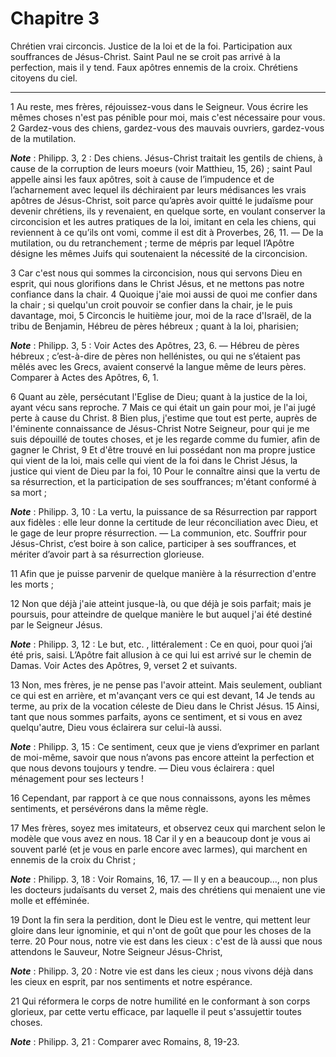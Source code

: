 # Chapitre 3

Chrétien vrai circoncis.
Justice de la loi et de la foi.
Participation aux souffrances de Jésus-Christ.
Saint Paul ne se croit pas arrivé à la perfection, mais il y tend.
Faux apôtres ennemis de la croix.
Chrétiens citoyens du ciel.

***

1 Au reste, mes frères, réjouissez-vous dans le Seigneur. Vous écrire les mêmes choses n'est pas pénible pour moi, mais c'est nécessaire pour vous. 2 Gardez-vous des chiens, gardez-vous des mauvais ouvriers, gardez-vous de la mutilation.

***Note*** :  Philipp. 3, 2 : Des chiens. Jésus-Christ traitait les gentils de chiens, à cause de la corruption de leurs moeurs (voir Matthieu, 15, 26) ; saint Paul appelle ainsi les faux apôtres, soit à cause de l’impudence et de l’acharnement avec lequel ils déchiraient par leurs médisances les vrais apôtres de Jésus-Christ, soit parce qu’après avoir quitté le judaïsme pour devenir chrétiens, ils y revenaient, en quelque sorte, en voulant conserver la circoncision et les autres pratiques de la loi, imitant en cela les chiens, qui reviennent à ce qu’ils ont vomi, comme il est dit à Proverbes, 26, 11. ― De la mutilation, ou du retranchement ; terme de mépris par lequel l’Apôtre désigne les mêmes Juifs qui soutenaient la nécessité de la circoncision.

3 Car c'est nous qui sommes la circoncision, nous qui servons Dieu en esprit, qui nous glorifions dans le Christ Jésus, et ne mettons pas notre confiance dans la chair. 4 Quoique j'aie moi aussi de quoi me confier dans la chair ; si quelqu'un croit pouvoir se confier dans la chair, je le puis davantage, moi, 5 Circoncis le huitième jour, moi de la race d'Israël, de la tribu de Benjamin, Hébreu de pères hébreux ; quant à la loi, pharisien;

***Note*** :  Philipp. 3, 5 : Voir Actes des Apôtres, 23, 6. ― Hébreu de pères hébreux ; c’est-à-dire de pères non hellénistes, ou qui ne s’étaient pas mêlés avec les Grecs, avaient conservé la langue même de leurs pères. Comparer à Actes des Apôtres, 6, 1.

6 Quant au zèle, persécutant l'Eglise de Dieu; quant à la justice de la loi, ayant vécu sans reproche. 7 Mais ce qui était un gain pour moi, je l'ai jugé perte à cause du Christ. 8 Bien plus, j'estime que tout est perte, auprès de l'éminente connaissance de Jésus-Christ Notre Seigneur, pour qui je me suis dépouillé de toutes choses, et je les regarde comme du fumier, afin de gagner le Christ, 9 Et d'être trouvé en lui possédant non ma propre justice qui vient de la loi, mais celle qui vient de la foi dans le Christ Jésus, la justice qui vient de Dieu par la foi, 10 Pour le connaître ainsi que la vertu de sa résurrection, et la participation de ses souffrances; m'étant conformé à sa mort ;

***Note*** :  Philipp. 3, 10 : La vertu, la puissance de sa Résurrection par rapport aux fidèles : elle leur donne la certitude de leur réconciliation avec Dieu, et le gage de leur propre résurrection. ― La communion, etc. Souffrir pour Jésus-Christ, c’est boire à son calice, participer à ses souffrances, et mériter d’avoir part à sa résurrection glorieuse.

11 Afin que je puisse parvenir de quelque manière à la résurrection d'entre les morts ;


12 Non que déjà j'aie atteint jusque-là, ou que déjà je sois parfait; mais je poursuis, pour atteindre de quelque manière le but auquel j'ai été destiné par le Seigneur Jésus.

***Note*** :  Philipp. 3, 12 : Le but, etc. , littéralement : Ce en quoi, pour quoi j’ai été pris, saisi. L’Apôtre fait allusion à ce qui lui est arrivé sur le chemin de Damas. Voir Actes des Apôtres, 9, verset 2 et suivants.

13 Non, mes frères, je ne pense pas l'avoir atteint. Mais seulement, oubliant ce qui est en arrière, et m'avançant vers ce qui est devant, 14 Je tends au terme, au prix de la vocation céleste de Dieu dans le Christ Jésus. 15 Ainsi, tant que nous sommes parfaits, ayons ce sentiment, et si vous en avez quelqu'autre, Dieu vous éclairera sur celui-là aussi.

***Note*** :  Philipp. 3, 15 : Ce sentiment, ceux que je viens d’exprimer en parlant de moi-même, savoir que nous n’avons pas encore atteint la perfection et que nous devons toujours y tendre. ― Dieu vous éclairera : quel ménagement pour ses lecteurs !

16 Cependant, par rapport à ce que nous connaissons, ayons les mêmes sentiments, et persévérons dans la même règle.


17 Mes frères, soyez mes imitateurs, et observez ceux qui marchent selon le modèle que vous avez en nous. 18 Car il y en a beaucoup dont je vous ai souvent parlé (et je vous en parle encore avec larmes), qui marchent en ennemis de la croix du Christ ;

***Note*** :  Philipp. 3, 18 : Voir Romains, 16, 17. ― Il y en a beaucoup…, non plus les docteurs judaïsants du verset 2, mais des chrétiens qui menaient une vie molle et efféminée.

19 Dont la fin sera la perdition, dont le Dieu est le ventre, qui mettent leur gloire dans leur ignominie, et qui n'ont de goût que pour les choses de la terre. 20 Pour nous, notre vie est dans les cieux : c'est de là aussi que nous attendons le Sauveur, Notre Seigneur Jésus-Christ,

***Note*** :  Philipp. 3, 20 : Notre vie est dans les cieux ; nous vivons déjà dans les cieux en esprit, par nos sentiments et notre espérance.

21 Qui réformera le corps de notre humilité en le conformant à son corps glorieux, par cette vertu efficace, par laquelle il peut s'assujettir toutes choses.

***Note*** :  Philipp. 3, 21 : Comparer avec Romains, 8, 19-23.

